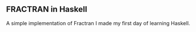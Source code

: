 ## FRACTRAN in Haskell

A simple implementation of Fractran I made my first day of learning Haskell.